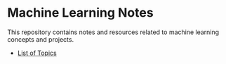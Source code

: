 # Machine Learning Notes

This repository contains notes and resources related to machine learning concepts and projects.

- [List of Topics](Intro_list.md)